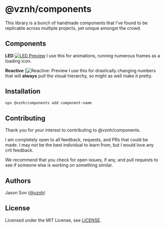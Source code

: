 # @vznh/components
This library is a bunch of handmade components that I've found to be replicable across multiple projects, yet unique amongst the crowd.

## Components
**LED**
[![LED Preview](https://i.imgur.com/eAmRTJU.gif)](https://imgur.com/a/XbaxUnW)
I use this for animations, running numerous frames as a loading icon.

**Reactive**
[![Reactive: Preview](https://i.imgur.com/zdDFAiY.gif)
I use this for drastically changing numbers that will **always** pull the visual hierarchy, so might as well make it pretty.

## Installation
```bash
npx @vznh/components add component-name
```

## Contributing
Thank you for your interest to contributing to @vznh/components.

I am completely open to all feedback, requests, and PRs that could be made. I may not be the best individual to learn from, but I would love any crit feedback.

We recommend that you check for open issues, if any, and pull requests to see if someone else is working on something similar.

## Authors
Jason Son ([@vznh](https://github.com/vznh))

## License
Licensed under the MIT License, see [LICENSE](https://github.com/vznh/components/blob/master/LICENSE).
